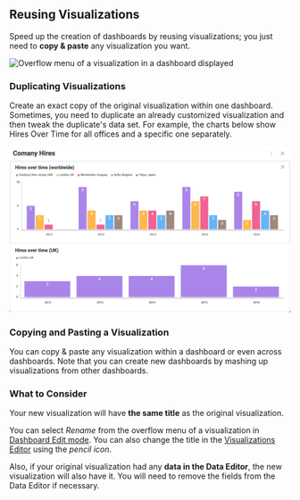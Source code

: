 ## Reusing Visualizations

Speed up the creation of dashboards by reusing visualizations; you just
need to **copy & paste** any visualization you want.

![Overflow menu of a visualization in a dashboard displayed](images/reusing-visualization.png)

### Duplicating Visualizations

Create an exact copy of the original visualization within one dashboard.
Sometimes, you need to duplicate an already customized visualization and
then tweak the duplicate's data set. For example, the charts below show
Hires Over Time for all offices and a specific one separately.

![Duplicated visualizations](images/duplicate-visualization.png)

### Copying and Pasting a Visualization

You can copy & paste any visualization within a dashboard or even across
dashboards. Note that you can create new dashboards by mashing up
visualizations from other dashboards.

### What to Consider

Your new visualization will have **the same title** as the original
visualization.

You can select *Rename* from the overflow menu of a visualization in [Dashboard Edit mode](~/en/dashboards/overview.md). You can also change the title in the [Visualizations Editor](~/en/data-visualizations/visualizations-editor.md) using the
*pencil icon*.

Also, if your original visualization had any **data in the Data Editor**,
the new visualization will also have it. You will need to remove the
fields from the Data Editor if necessary.
